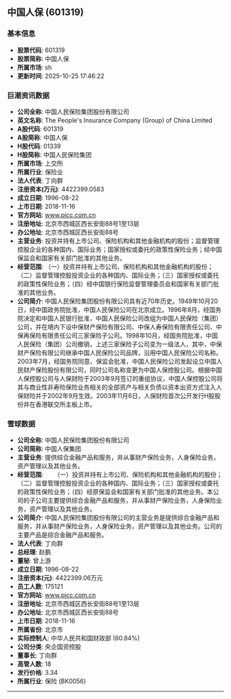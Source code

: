 ## 中国人保 (601319)

### 基本信息

- **股票代码**: 601319
- **股票简称**: 中国人保
- **所属市场**: sh
- **更新时间**: 2025-10-25 17:46:22

### 巨潮资讯数据

- **公司全称**: 中国人民保险集团股份有限公司
- **英文名称**: The People's Insurance Company (Group) of China Limited
- **A股代码**: 601319
- **A股简称**: 中国人保
- **H股代码**: 01339
- **H股简称**: 中国人民保险集团
- **所属市场**: 上交所
- **所属行业**: 保险业
- **法人代表**: 丁向群
- **注册资本(万元)**: 4422399.0583
- **成立日期**: 1996-08-22
- **上市日期**: 2018-11-16
- **官方网站**: www.picc.com.cn
- **注册地址**: 北京市西城区西长安街88号1至13层
- **办公地址**: 北京市西城区西长安街88号
- **主营业务**: 投资并持有上市公司、保险机构和其他金融机构的股份；监督管理控股企业的各种国内、国际业务；国家授权或委托的政策性保险业务；经中国保监会和国家有关部门批准的其他业务。
- **经营范围**: （一）投资并持有上市公司、保险机构和其他金融机构的股份；（二）监督管理控股投资企业的各种国内、国际业务；（三）国家授权或委托的政策性保险业务；（四）经中国银行保险监督管理委员会和国家有关部门批准的其他业务。
- **公司简介**: 中国人民保险集团股份有限公司具有近70年历史。1949年10月20日，经中国政务院批准，中国人民保险公司在北京成立。1996年8月，经国务院决定和中国人民银行批准，中国人民保险公司改组为中国人民保险（集团）公司，并在境内下设中保财产保险有限公司、中保人寿保险有限责任公司、中保再保险有限责任公司三家保险子公司。1998年10月，经国务院批准，中国人民保险（集团）公司撤销，上述三家保险子公司变为一级法人，其中，中保财产保险有限公司继承中国人民保险公司品牌，沿用中国人民保险公司名称。2003年7月，经国务院同意、保监会批准，中国人民保险公司发起设立中国人民财产保险股份有限公司，同时公司名称变更为中国人保控股公司。根据中国人保控股公司与人保财险于2003年9月签订的重组协议，中国人保控股公司将其与商业性非寿险保险业务相关的全部资产与相关负债以资本出资方式注入人保财险并于2002年9月生效。2003年11月6日，人保财险首次公开发行H股股份并在香港联交所主板上市。

### 雪球数据

- **公司全称**: 中国人民保险集团股份有限公司
- **公司简称**: 中国人保集团
- **主营业务**: 提供综合金融产品和服务，并从事财产保险业务，人身保险业务，资产管理以及其他业务。
- **经营范围**: 　　（一）投资并持有上市公司、保险机构和其他金融机构的股份；（二）监督管理控股投资企业的各种国内、国际业务；（三）国家授权或委托的政策性保险业务；（四）经原保监会和国家有关部门批准的其他业务。本公司的子公司主要提供综合金融产品和服务，并从事财产保险业务，人身保险业务，资产管理以及其他业务。
- **公司简介**: 中国人民保险集团股份有限公司的主营业务是提供综合金融产品和服务，并从事财产保险业务，人身保险业务，资产管理以及其他业务。公司的主要产品是综合金融产品和服务。
- **法人代表**: 丁向群
- **总经理**: 赵鹏
- **董秘**: 曾上游
- **成立日期**: 1996-08-22
- **注册资本(元)**: 4422399.06万元
- **员工人数**: 175121
- **官方网站**: www.picc.com.cn
- **注册地址**: 北京市西城区西长安街88号1至13层
- **办公地址**: 北京市西城区西长安街88号
- **上市日期**: 2018-11-16
- **所属省份**: 北京市
- **实际控制人**: 中华人民共和国财政部 (60.84%)
- **公司分类**: 央企国资控股
- **董事长**: 丁向群
- **高管人数**: 18
- **发行价格**: 3.34
- **所属行业**: 保险 (BK0056)

---
